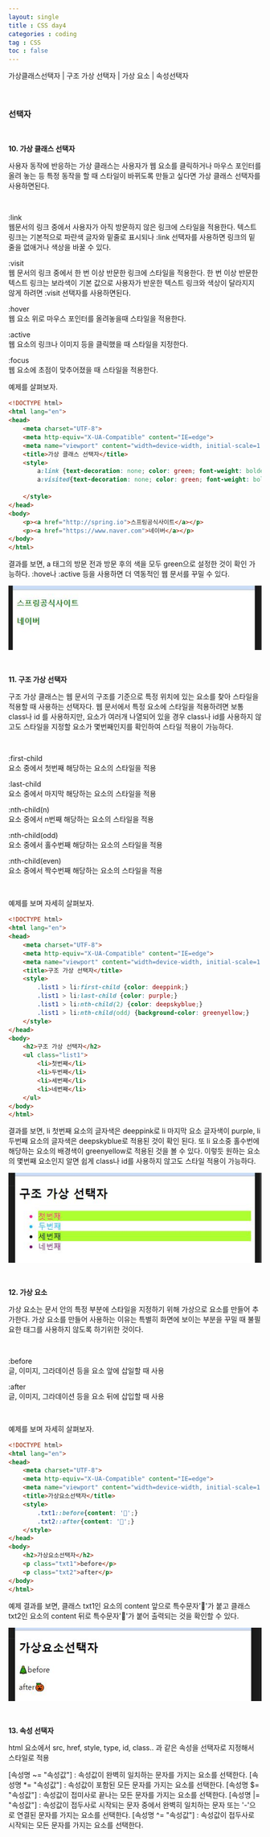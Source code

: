 ```yaml
---
layout: single
title : CSS day4
categories : coding
tag : CSS
toc : false
---
```


가상클래스선택자 | 구조 가상 선택자 | 가상 요소 | 속성선택자

<br>

### 선택자

<br>

**10. 가상 클래스 선택자**

사용자 동작에 반응하는 가상 클래스는 사용자가 웹 요소를 클릭하거나 마우스 포인터를 올려 놓는 등 특정 동작을 할 때 스타일이 바뀌도록 만들고 싶다면 가상 클래스 선택자를 사용하면된다.

<br>

:link<br>웹문서의 링크 중에서 사용자가 아직 방문하지 않은 링크에 스타일을 적용한다. 텍스트 링크는 기본적으로 파란색 글자와 밑줄로 표시되나 :link 선택자를 사용하면 링크의 밑줄을 없애거나 색상을 바꿀 수 있다.

:visit<br>웹 문서의 링크 중에서 한 번 이상 반문한 링크에 스타일을 적용한다. 한 번 이상 반문한 텍스트 링크는 보라색이 기본 값으로 사용자가 반운한 텍스트 링크와 색상이 달라지지 않게 하려면 :visit 선택자를 사용하면된다.

:hover<br>웹 요소 위로 마우스 포인터를 올려놓을때 스타일을 적용한다. 

:active<br>웹 요소의 링크나 이미지 등을 클릭했을 때 스타일을 지정한다.

:focus<br>웹 요소에 초점이 맞추어졌을 때 스타일을 적용한다.



예제를 살펴보자.

```html
<!DOCTYPE html>
<html lang="en">
<head>
    <meta charset="UTF-8">
    <meta http-equiv="X-UA-Compatible" content="IE=edge">
    <meta name="viewport" content="width=device-width, initial-scale=1.0">
    <title>가상 클래스 선택자</title>
    <style>
        a:link {text-decoration: none; color: green; font-weight: bolder;}
        a:visited{text-decoration: none; color: green; font-weight: bolder;}

    </style>
</head>
<body>
    <p><a href="http://spring.io">스프링공식사이트</a></p>
    <p><a href="https://www.naver.com">네이버</a></p>
</body>
</html>
```

결과를 보면, a 태그의 방문 전과 방문 후의 색을 모두 green으로 설정한 것이 확인 가능하다. :hove나 :active 등을 사용하면 더 역동적인 웹 문서를 꾸밀 수 있다.

![ccs4_1](https://github.com/YUNCHANYEONG/YUNCHANYEONG.github.io/blob/master/assets/images/coding_img/css4_1.JPG?raw=true)





<br>

**11. 구조 가상 선택자**

구조 가상 클래스는 웹 문서의 구조를 기준으로 특정 위치에 있는 요소를 찾아 스타일을 적용할 때 사용하는 선택자다. 웹 문서에서 특정 요소에 스타일을 적용하려면 보통 class나 id 를 사용하지만, 요소가 여러개 나열되어 있을 경우 class나 id를 사용하지 않고도 스타일을 지정할 요소가 몇번째인지를 확인하여 스타일 적용이 가능하다.

<br>

:first-child<br>요소 중에서 첫번째 해당하는 요소의 스타일을 적용

:last-child<br>요소 중에서 마지막 해당하는 요소의 스타일을 적용

:nth-child(n)<br>요소 중에서 n번째 해당하는 요소의 스타일을 적용

:nth-child(odd)<br>요소 중에서 홀수번째 해당하는 요소의 스타일을 적용

:nth-child(even)<br>요소 중에서 짝수번째 해당하는 요소의 스타일을 적용

<br>

예제를 보며 자세히 살펴보자.

```html
<!DOCTYPE html>
<html lang="en">
<head>
    <meta charset="UTF-8">
    <meta http-equiv="X-UA-Compatible" content="IE=edge">
    <meta name="viewport" content="width=device-width, initial-scale=1.0">
    <title>구조 가상 선택자</title>
    <style>
        .list1 > li:first-child {color: deeppink;}
        .list1 > li:last-child {color: purple;}
        .list1 > li:nth-child(2) {color: deepskyblue;}
        .list1 > li:nth-child(odd) {background-color: greenyellow;}
    </style>
</head>
<body>
    <h2>구조 가상 선택자</h2>
    <ul class="list1">
        <li>첫번째</li>
        <li>두번째</li>
        <li>세번째</li>
        <li>네번째</li>
    </ul>
</body>
</html>
```

결과를 보면, li 첫번째 요소의 글자색은 deeppink로 li 마지막 요소 글자색이 purple, li 두번째 요소의 글자색은 deepskyblue로 적용된 것이 확인 된다. 또 li 요소중 홀수번에 해당하는 요소의 배경색이 greenyellow로 적용된 것을 볼 수 있다. 이렇듯 원하는 요소의 몇번째 요소인지 알면 쉽게 class나 id를 사용하지 않고도 스타일 적용이 가능하다.

![ccs4_2](https://github.com/YUNCHANYEONG/YUNCHANYEONG.github.io/blob/master/assets/images/coding_img/css4_2.JPG?raw=true)





<br>

**12. 가상 요소**

가상 요소는 문서 안의 특정 부분에 스타일을 지정하기 위해 가상으로 요소를 만들어 추가한다. 가상 요소를 만들어 사용하는 이유는 특별히 화면에 보이는 부분을 꾸밀 때 불필요한 태그를 사용하지 않도록 하기위한 것이다.

<br>

:before<br>글, 이미지, 그라데이션 등을 요소 앞에 삽일할 때 사용

:after<br>글, 이미지, 그라데이션 등을 요소 뒤에 삽입할 때 사용

<br>

예제를 보며 자세히 살펴보자.

```html
<!DOCTYPE html>
<html lang="en">
<head>
    <meta charset="UTF-8">
    <meta http-equiv="X-UA-Compatible" content="IE=edge">
    <meta name="viewport" content="width=device-width, initial-scale=1.0">
    <title>가상요소선택자</title>
    <style>
        .txt1::before{content: '🎄';}
        .txt2::after{content: '🎃';}
    </style>
</head>
<body>
    <h2>가상요소선택자</h2>
    <p class="txt1">before</p>
    <p class="txt2">after</p>
</body>
</html>
```

예제 결과를 보면, 클래스 txt1인 요소의 content 앞으로 특수문자'🎄'가 붙고 클래스 txt2인 요소의 content 뒤로 특수문자'🎃'가 붙어 출력되는 것을 확인할 수 있다.

![ccs4_3](https://github.com/YUNCHANYEONG/YUNCHANYEONG.github.io/blob/master/assets/images/coding_img/css4_3.JPG?raw=true)

<br>

**13. 속성 선택자**

html 요소에서 src, href, style, type, id, class.. 과 같은 속성을 선택자로 지정해서 스타일로 적용

[속성명 ~= "속성값"] : 속성값이 완벽히 일치하는 문자를 가지는 요소를 선택한다.
[속성명 *= "속성값"] : 속성값이 포함된 모든 문자를 가지는 요소를 선택한다.
[속성명 $= "속성값"] : 속성값이 접미사로 끝나는 모든 문자를 가지는 요소를 선택한다.
[속성명 |= "속성값"] : 속성값이 접두사로 시작되는 문자 중에서 완벽히 일치하는 문자 또는 '-'으로 연결된 문자를 가지는 요소를 선택한다.
[속성명 ^= "속성값"] : 속성값이 접두사로 시작되는 모든 문자를 가지는 요소를 선택한다.
